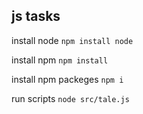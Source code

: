 ## js tasks

install node `npm install node`

install npm `npm install`

install npm packeges `npm i`

run scripts `node src/tale.js`
